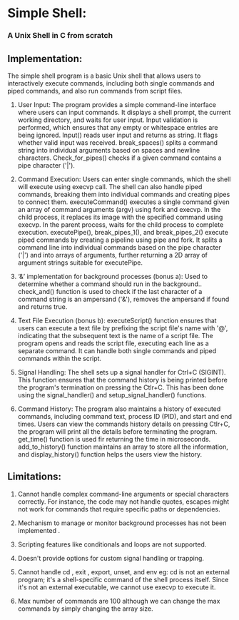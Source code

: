 <h1>Simple Shell: <h3>A Unix Shell in C from scratch</h3></h1>

<h2>Implementation: </h2>
The simple shell program is a basic Unix shell that allows users to interactively execute commands, including both single commands and piped commands, and also run commands from script files. 

  1. User Input:
The program provides a simple command-line interface where users can input commands. It displays a shell prompt, the current working directory, and waits for user input. Input validation is performed, which ensures that any empty or whitespace entries are being ignored.
Input() reads user input and returns as string. It flags whether valid input was received. 
break_spaces() splits a command string into individual arguments based on spaces and newline characters.
Check_for_pipes() checks if a given command contains a pipe character ('|').

  2. Command Execution: 
Users can enter single commands, which the shell will execute using execvp call. The shell can also handle piped commands, breaking them into individual commands and creating pipes to connect them.
executeCommand() executes a single command given an array of command arguments (argv) using fork and execvp. In the child process, it replaces its image with the specified command using execvp. In the parent process, waits for the child process to complete execution. 
executePipe(), break_pipes_1(), and break_pipes_2() execute piped commands by creating a pipeline using pipe and fork. It splits a command line into individual commands based on the pipe character ('|') and into arrays of arguments, further returning a 2D array of argument strings suitable for executePipe. 

  3. ‘&’ implementation for background processes (bonus a):
Used to determine whether a command should run in the background.. check_and() function is used to check if the last character of a command string is an ampersand ('&'), removes the ampersand if found and returns true.

  4. Text File Execution (bonus b):
executeScript() function ensures that users can execute a text file by prefixing the script file's name with '@', indicating that the subsequent text is the name of a script file. The program opens and reads the script file, executing each line as a separate command. It can handle both single commands and piped commands within the script.

  5. Signal Handling:
The shell sets up a signal handler for Ctrl+C (SIGINT). This function ensures that the command history is being printed before the program's termination on pressing the Ctlr+C. This has been done using the signal_handler() and setup_signal_handler() functions.

  6. Command History:
The program also maintains a history of executed commands, including command text, process ID (PID), and start and end times. 
Users can view the commands history details on pressing Ctlr+C, the program will print all the details before terminating the program. 
get_time() function is used fir returning the time in microseconds.
add_to_history() function maintains an array to store all the information, and
display_history() function helps the users view the history.


<h2>Limitations: </h2>
  
  1. Cannot handle complex command-line arguments or special characters correctly. For instance, the code may not handle quotes, escapes
might not work for commands that require specific paths or dependencies.

  2. Mechanism to manage or monitor background processes has not been implemented .
  3. Scripting features like conditionals and loops are not supported.
  4. Doesn't provide options for custom signal handling or trapping.
  5. Cannot handle cd , exit , export, unset, and env eg: cd is not an external program; it's a shell-specific command of the shell process itself. Since it's not an external executable, we cannot use execvp to execute it.
  6. Max number of commands are 100 although we can change the max commands by simply changing the array size.

